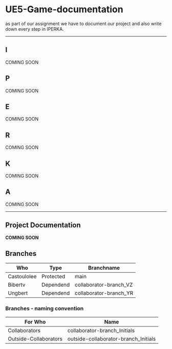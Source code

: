 # UE5-Game-documentation
as part of our assignment we have to document our project and also write down every step in IPERKA.

---

## I
COMING SOON

## P
COMING SOON

## E
COMING SOON

## R
COMING SOON

## K
COMING SOON

## A
COMING SOON

---

## Project Documentation
**COMING SOON**

## Branches

| Who         | Type      | Branchname             |
|-------------|-----------|------------------------|
| Castoulolee | Protected | main                   |
| Bibertv     | Dependend | collaborator-branch_VZ |
| Ungbert     | Dependend | collaborator-branch_YR |

### Branches - naming convention

| For Who               | Name                                 |
|-----------------------|--------------------------------------|
| Collaborators         | collaborator-branch_Initials         |
| Outside-Collaborators | outside-collaborator-branch_Initials |